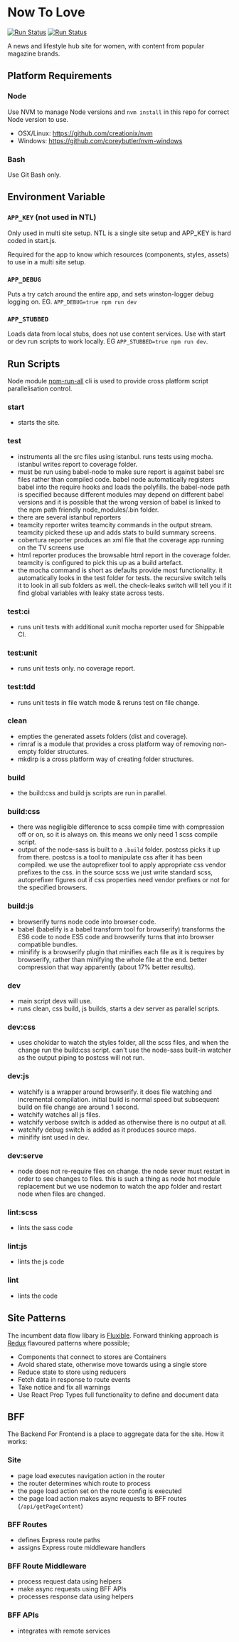 # Now To Love

[![Run Status](https://api.shippable.com/projects/583638adf207180f005cec9e/badge?branch=master)](https://app.shippable.com/projects/583638adf207180f005cec9e)
[![Run Status](https://api.shippable.com/projects/583638adf207180f005cec9e/coverageBadge?branch=master)](https://app.shippable.com/projects/583638adf207180f005cec9e)

A news and lifestyle hub site for women, with content from popular magazine brands.

## Platform Requirements

### Node

Use NVM to manage Node versions and `nvm install` in this repo for correct Node version to use.

- OSX/Linux: https://github.com/creationix/nvm
- Windows: https://github.com/coreybutler/nvm-windows

### Bash

Use Git Bash only.

## Environment Variable

### `APP_KEY` (not used in NTL)

Only used in multi site setup. NTL is a single site setup and APP_KEY is hard coded in start.js.

Required for the app to know which resources (components, styles, assets) to use in a multi site setup.

### `APP_DEBUG`

Puts a try catch around the entire app, and sets winston-logger debug logging on. EG. `APP_DEBUG=true npm run dev`

### `APP_STUBBED`

Loads data from local stubs, does not use content services. Use with start or dev run scripts to work locally. EG `APP_STUBBED=true npm run dev`.

## Run Scripts

Node module [npm-run-all](https://github.com/mysticatea/npm-run-all) cli is used to provide cross platform script parallelisation control.

### start

- starts the site.

### test

- instruments all the src files using istanbul. runs tests using mocha. istanbul writes report to coverage folder.
- must be run using babel-node to make sure report is against babel src files rather than compiled code. babel node automatically registers babel into the require hooks and loads the polyfills. the babel-node path is specified because different modules may depend on different babel versions and it is possible that the wrong version of babel is linked to the npm path friendly node_modules/.bin folder.
- there are several istanbul reporters
 - teamcity reporter writes teamcity commands in the output stream. teamcity picked these up and adds stats to build summary screens.
 - cobertura reporter produces an xml file that the coverage app running on the TV screens use
 - html reporter produces the browsable html report in the coverage folder. teamcity is configured to pick this up as a build artefact.
- the mocha command is short as defaults provide most functionality. it automatically looks in the test folder for tests. the recursive switch tells it to look in all sub folders as well. the check-leaks switch will tell you if it find global variables with leaky state across tests.

### test:ci

- runs unit tests with additional xunit mocha reporter used for Shippable CI.

### test:unit

- runs unit tests only. no coverage report.

### test:tdd

- runs unit tests in file watch mode & reruns test on file change.

### clean

- empties the generated assets folders (dist and coverage).
- rimraf is a module that provides a cross platform way of removing non-empty folder structures.
- mkdirp is a cross platform way of creating folder structures.

### build

- the build:css and build:js scripts are run in parallel.

### build:css

- there was negligible difference to scss compile time with compression off or on, so it is always on. this means we only need 1 scss compile script.
- output of the node-sass is built to a `.build` folder. postcss picks it up from there. postcss is a tool to manipulate css after it has been compiled. we use the autoprefixer tool to apply appropriate css vendor prefixes to the css. in the source scss we just write standard scss, autoprefixer figures out if css properties need vendor prefixes or not for the specified browsers.

### build:js

- browserify turns node code into browser code.
- babel (babelify is a babel transform tool for browserify) transforms the ES6 code to node ES5 code and browserify turns that into browser compatible bundles.
- minifify is a browserify plugin that minifies each file as it is requires by browserify, rather than minifying the whole file at the end. better compression that way apparently (about 17% better results).

### dev

- main script devs will use.
- runs clean, css build, js builds, starts a dev server as parallel scripts.

### dev:css

- uses chokidar to watch the styles folder, all the scss files, and when the change run the build:css script. can't use the node-sass built-in watcher as the output piping to postcss will not run.

### dev:js

- watchify is a wrapper around browserify. it does file watching and incremental compilation. initial build is normal speed but subsequent build on file change are around 1 second.
- watchify watches all js files.
- watchify verbose switch is added as otherwise there is no output at all.
- watchify debug switch is added as it produces source maps.
- minifify isnt used in dev.

### dev:serve

- node does not re-require files on change. the node sever must restart in order to see changes to files. this is such a thing as node hot module replacement but we use nodemon to watch the app folder and restart node when files are changed.

### lint:scss

- lints the sass code

### lint:js

- lints the js code

### lint

- lints the code

## Site Patterns

The incumbent data flow libary is [Fluxible](http://fluxible.io). Forward thinking approach is [Redux](http://redux.js.org) flavoured patterns where possible;

- Components that connect to stores are Containers
- Avoid shared state, otherwise move towards using a single store
- Reduce state to store using reducers
- Fetch data in response to route events
- Take notice and fix all warnings
- Use React Prop Types full functionality to define and document data

## BFF

The Backend For Frontend is a place to aggregate data for the site. How it works:

### Site

- page load executes navigation action in the router
- the router determines which route to process
- the page load action set on the route config is executed
- the page load action makes async requests to BFF routes (`/api/getPageContent`)

### BFF Routes

- defines Express route paths
- assigns Express route middleware handlers

### BFF Route Middleware

- process request data using helpers
- make async requests using BFF APIs
- processes response data using helpers

### BFF APIs

- integrates with remote services
 
